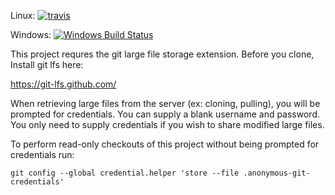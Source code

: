 Linux: [![travis](https://api.travis-ci.org/USGS-CIDA/nar_data.svg?branch=master)](https://travis-ci.org/USGS-CIDA/nar_data/)

Windows: [![Windows Build Status](https://ci.appveyor.com/api/projects/status/6kk173okrw3j0ibb/branch/master?svg=true)](https://ci.appveyor.com/project/cschroed-usgs/nar-data-wyols/branch/master)

This project requres the git large file storage extension. Before you clone, Install git lfs here:

https://git-lfs.github.com/

When retrieving large files from the server (ex: cloning, pulling), you will be prompted for credentials. You can supply a blank username and password. You only need to supply credentials if you wish to share modified large files.

To perform read-only checkouts of this project without being prompted for credentials run:

```
git config --global credential.helper 'store --file .anonymous-git-credentials'
```
